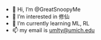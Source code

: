 - 👋 Hi, I’m @GreatSnoopyMe
- 👀 I’m interested in 修仙
- 🌱 I’m currently learning ML, RL
- 📫 my email is umlty@umich.edu

